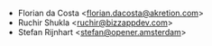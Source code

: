 - Florian da Costa \<<florian.dacosta@akretion.com>\>
- Ruchir Shukla \<<ruchir@bizzappdev.com>\>
- Stefan Rijnhart \<<stefan@opener.amsterdam>\>
